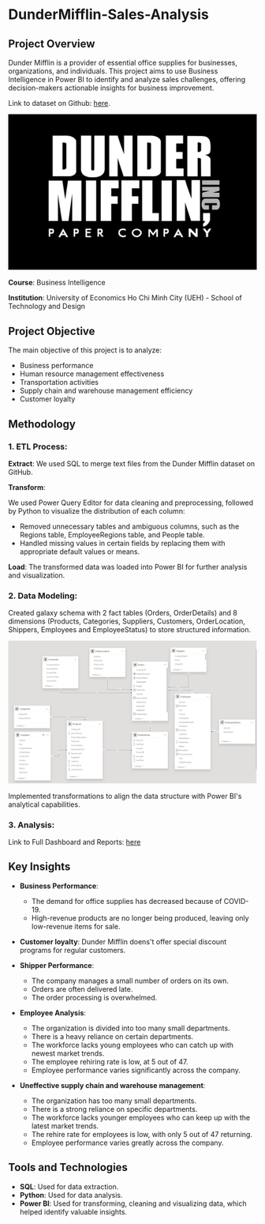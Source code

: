 # DunderMifflin-Sales-Analysis
## Project Overview
Dunder Mifflin is a provider of essential office supplies for businesses, organizations, and individuals. This project aims to use Business Intelligence in Power BI to identify and analyze sales challenges, offering decision-makers actionable insights for business improvement.

Link to dataset on Github: [here](https://github.com/tdmitch/DunderMifflin/tree/master).

<p align="center">
  <img src="https://github.com/TrangNguyen-Leah/DunderMifflin-PowerBI-Dashboard/blob/main/Dunder%20Mifflin%20logo.png">
</p>

**Course**: Business Intelligence

**Institution**: University of Economics Ho Chi Minh City (UEH) - School of Technology and Design

## Project Objective
The main objective of this project is to analyze:
- Business performance
- Human resource management effectiveness
- Transportation activities
- Supply chain and warehouse management efficiency
- Customer loyalty

## Methodology
### 1. ETL Process:
**Extract**: We used SQL to merge text files from the Dunder Mifflin dataset on GitHub.

**Transform**:

We used Power Query Editor for data cleaning and preprocessing, followed by Python to visualize the distribution of each column:
- Removed unnecessary tables and ambiguous columns, such as the Regions table, EmployeeRegions table, and People table.
- Handled missing values in certain fields by replacing them with appropriate default values or means.

**Load**: The transformed data was loaded into Power BI for further analysis and visualization.
  
### 2. Data Modeling:
Created galaxy schema with 2 fact tables (Orders, OrderDetails) and 8 dimensions (Products, Categories, Suppliers, Customers, OrderLocation, Shippers, Employees and EmployeeStatus) to store structured information.

<p align="center">
  <img src="https://github.com/TrangNguyen-Leah/DunderMifflin-PowerBI-Dashboard/blob/main/data%20model.png" alt="Dunder Mifflin Data Modeling">
</p>  

Implemented transformations to align the data structure with Power BI's analytical capabilities.

### 3. Analysis:
Link to Full Dashboard and Reports: [here](https://github.com/TrangNguyen-Leah/DunderMifflin-PowerBI-Dashboard/blob/main/Sales%20Analysis%20dashboards.pdf)


## Key Insights
- **Business Performance**:
  + The demand for office supplies has decreased because of COVID-19.
  + High-revenue products are no longer being produced, leaving only low-revenue items for sale.
  
- **Customer loyalty**: 
Dunder Mifflin doens't offer special discount programs for regular customers.

- **Shipper Performance**: 
  + The company manages a small number of orders on its own.
  + Orders are often delivered late.
  + The order processing is overwhelmed.
   
- **Employee Analysis**:
  + The organization is divided into too many small departments.
  + There is a heavy reliance on certain departments.
  + The workforce lacks young employees who can catch up with newest market trends.
  + The employee rehiring rate is low, at 5 out of 47.
  + Employee performance varies significantly across the company.
  
- **Uneffective supply chain and warehouse management**:
  + The organization has too many small departments.
  + There is a strong reliance on specific departments.
  + The workforce lacks younger employees who can keep up with the latest market trends.
  + The rehire rate for employees is low, with only 5 out of 47 returning.
  + Employee performance varies greatly across the company.
    
## Tools and Technologies
- **SQL**: Used for data extraction.
- **Python**: Used for data analysis. 
- **Power BI**: Used for transforming, cleaning and visualizing data, which helped identify valuable insights. 
